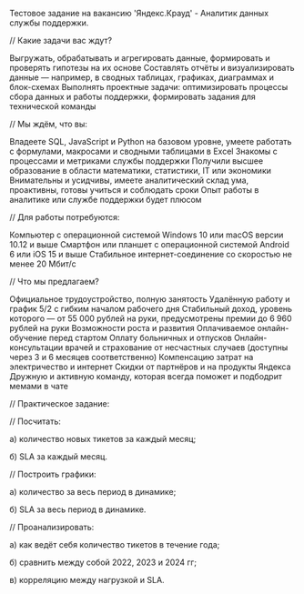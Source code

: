 Тестовое задание на вакансию 'Яндекс.Крауд' - Аналитик данных службы поддержки.

// Какие задачи вас ждут?

Выгружать, обрабатывать и агрегировать данные, формировать и проверять гипотезы на их основе
Составлять отчёты и визуализировать данные — например, в сводных таблицах, графиках, диаграммах и блок-схемах
Выполнять проектные задачи: оптимизировать процессы сбора данных и работы поддержки, формировать задания для технической команды

// Мы ждём, что вы:

Владеете SQL, JavaScript и Python на базовом уровне, умеете работать с формулами, макросами и сводными таблицами в Excel
Знакомы с процессами и метриками службы поддержки
Получили высшее образование в области математики, статистики, IT или экономики
Внимательны и усидчивы, имеете аналитический склад ума, проактивны, готовы учиться и соблюдать сроки
Опыт работы в аналитике или службе поддержки будет плюсом

// Для работы потребуются:

Компьютер с операционной системой Windows 10 или macOS версии 10.12 и выше
Смартфон или планшет с операционной системой Android 6 или iOS 15 и выше
Стабильное интернет-соединение со скоростью не менее 20 Мбит/с

// Что мы предлагаем?

Официальное трудоустройство, полную занятость 
Удалённую работу и график 5/2 с гибким началом рабочего дня
Стабильный доход, уровень которого — от 55 000 рублей на руки, предусмотрены премии до 6 960 рублей на руки
Возможности роста и развития 
Оплачиваемое онлайн-обучение перед стартом 
Оплату больничных и отпусков
Онлайн-консультации врачей и страхование от несчастных случаев (доступны через 3 и 6 месяцев соответственно) 
Компенсацию затрат на электричество и интернет
Скидки от партнёров и на продукты Яндекса
Дружную и активную команду, которая всегда поможет и подбодрит мемами в чате

// Практическое задание:

// Посчитать:

а) количество новых тикетов за каждый месяц;

б) SLA за каждый месяц.

// Построить графики:

а) количество за весь период в динамике;

б) SLA за весь период в динамике.

// Проанализировать:

а) как ведёт себя количество тикетов в течение года;

б) сравнить между собой 2022, 2023 и 2024 гг;

в) корреляцию между нагрузкой и SLA.
